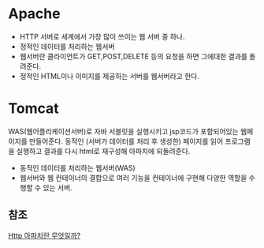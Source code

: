 # Apache
- HTTP 서버로 세계에서 가장 많이 쓰이는 웹 서버 중 하나.
- 정적인 데이터를 처리하는 웹서버
- 웹서버란 클라이언트가 GET,POST,DELETE 등의 요청을 하면 그에대한 결과를 돌려준다.
- 정적인 HTML이나 이미지를 제공하는 서버를 웹서버라고 한다.
# Tomcat
WAS(웹어플리케이션서버)로 자바 서블릿을 실행시키고 jsp코드가 포함되어있는 웹페이지를 만들어준다. 동적인 (서버가 데이터를 처리 후 생성한)
페이지를 읽어 프로그램을 실행하고 결과를 다시 html로 재구성해 아파치에 되돌려준다. 
- 동적인 데이터를 처리하는 웹서버(WAS)
- 웹서버와 웹 컨테이너의 결합으로 여러 기능을 컨테이너에 구현해 다양한 역할을 수행할 수 있는 서버.
## 참조
[Http 아파치란 무엇일까?](https://m.blog.naver.com/sincc0715/221815775570)<br>
